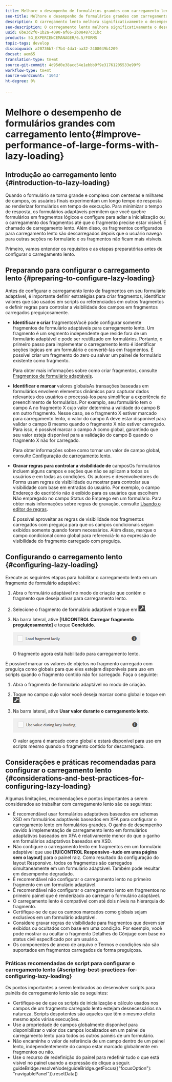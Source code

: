 ```yaml
---
title: Melhore o desempenho de formulários grandes com carregamento lento
seo-title: Melhore o desempenho de formulários grandes com carregamento lento
description: O carregamento lento melhora significativamente o desempenho de formulários adaptativos grandes e complexos ao adiar a inicialização e o carregamento de fragmentos de formulário até que eles fiquem visíveis.
seo-description: O carregamento lento melhora significativamente o desempenho de formulários adaptativos grandes e complexos ao adiar a inicialização e o carregamento de fragmentos de formulário até que eles fiquem visíveis.
uuid: 6be3d2f0-1b2a-4090-af66-2b08487c31bc
products: SG_EXPERIENCEMANAGER/6.5/FORMS
topic-tags: develop
discoiquuid: a20736b7-f7b4-4da1-aa32-2408049b1209
docset: aem65
translation-type: tm+mt
source-git-commit: 4d95d0e38acc54e1ebbb9f9e31761205533e99f9
workflow-type: tm+mt
source-wordcount: '1043'
ht-degree: 0%

---
```



# Melhore o desempenho de formulários grandes com carregamento lento{#improve-performance-of-large-forms-with-lazy-loading}

## Introdução ao carregamento lento {#introduction-to-lazy-loading}

Quando o formulário se torna grande e complexo com centenas e milhares de campos, os usuários finais experimentam um longo tempo de resposta ao renderizar formulários em tempo de execução. Para minimizar o tempo de resposta, os formulários adaptáveis permitem que você quebre formulários em fragmentos lógicos e configure para adiar a inicialização ou o carregamento dos fragmentos até que o fragmento precise estar visível. É chamado de carregamento lento. Além disso, os fragmentos configurados para carregamento lento são descarregados depois que o usuário navega para outras seções no formulário e os fragmentos não ficam mais visíveis.

Primeiro, vamos entender os requisitos e as etapas preparatórias antes de configurar o carregamento lento.

## Preparando para configurar o carregamento lento {#preparing-to-configure-lazy-loading}

Antes de configurar o carregamento lento de fragmentos em seu formulário adaptável, é importante definir estratégias para criar fragmentos, identificar valores que são usados em scripts ou referenciados em outros fragmentos e definir regras para controlar a visibilidade dos campos em fragmentos carregados preguiçosamente.

* **Identificar e criar**
fragmentosVocê pode configurar somente fragmentos de formulário adaptáveis para carregamento lento. Um fragmento é um segmento independente que reside fora de um formulário adaptável e pode ser reutilizado em formulários. Portanto, o primeiro passo para implementar o carregamento lento é identificar seções lógicas em um formulário e convertê-las em fragmentos. É possível criar um fragmento do zero ou salvar um painel de formulário existente como fragmento.

   Para obter mais informações sobre como criar fragmentos, consulte [Fragmentos de formulário adaptáveis](../../forms/using/adaptive-form-fragments.md).

* **Identificar e marcar**
valores globaisAs transações baseadas em formulários envolvem elementos dinâmicos para capturar dados relevantes dos usuários e processá-los para simplificar a experiência de preenchimento de formulários. Por exemplo, seu formulário tem o campo A no fragmento X cujo valor determina a validade do campo B em outro fragmento. Nesse caso, se o fragmento X estiver marcado para carregamento lento, o valor do campo A deve estar disponível para validar o campo B mesmo quando o fragmento X não estiver carregado. Para isso, é possível marcar o campo A como global, garantindo que seu valor esteja disponível para a validação do campo B quando o fragmento X não for carregado.

   Para obter informações sobre como tornar um valor de campo global, consulte [Configuração de carregamento lento](../../forms/using/lazy-loading-adaptive-forms.md#p-configuring-lazy-loading-p).

* **Gravar regras para controlar a visibilidade de**
camposOs formulários incluem alguns campos e seções que não se aplicam a todos os usuários e em todas as condições. Os autores e desenvolvedores do Forms usam regras de visibilidade ou mostrar para controlar sua visibilidade com base em entradas do usuário. Por exemplo, o campo Endereço do escritório não é exibido para os usuários que escolhem Não empregado no campo Status do Emprego em um formulário. Para obter mais informações sobre regras de gravação, consulte [Usando o editor de regras](../../forms/using/rule-editor.md).

   É possível aproveitar as regras de visibilidade nos fragmentos carregados com preguiça para que os campos condicionais sejam exibidos somente quando forem necessários. Além disso, marque o campo condicional como global para referenciá-lo na expressão de visibilidade do fragmento carregado com preguiça.

## Configurando o carregamento lento {#configuring-lazy-loading}

Execute as seguintes etapas para habilitar o carregamento lento em um fragmento de formulário adaptável:

1. Abra o formulário adaptável no modo de criação que contém o fragmento que deseja ativar para carregamento lento.
1. Selecione o fragmento de formulário adaptável e toque em ![cmppr](assets/cmppr.png).
1. Na barra lateral, ative **[!UICONTROL Carregar fragmento preguiçosamente]** e toque **Concluído**.

   ![Ativar carregamento lento para o fragmento de formulário adaptável](assets/lazy-loading-fragment.png)

   O fragmento agora está habilitado para carregamento lento.

É possível marcar os valores de objetos no fragmento carregado com preguiça como globais para que eles estejam disponíveis para uso em scripts quando o fragmento contido não for carregado. Faça o seguinte:

1. Abra o fragmento de formulário adaptável no modo de criação.
1. Toque no campo cujo valor você deseja marcar como global e toque em ![cmppr](assets/cmppr.png).
1. Na barra lateral, ative **Usar valor durante o carregamento lento**.

   ![Campo de carregamento lento na barra lateral](assets/enable-lazy-loading.png)

   O valor agora é marcado como global e estará disponível para uso em scripts mesmo quando o fragmento contido for descarregado.

## Considerações e práticas recomendadas para configurar o carregamento lento {#considerations-and-best-practices-for-configuring-lazy-loading}

Algumas limitações, recomendações e pontos importantes a serem considerados ao trabalhar com carregamento lento são os seguintes:

* É recomendável usar formulários adaptativos baseados em schemas XSD em formulários adaptáveis baseados em XFA para configurar o carregamento lento em formulários grandes. O ganho de desempenho devido à implementação de carregamento lento em formulários adaptativos baseados em XFA é relativamente menor do que o ganho em formulários adaptativos baseados em XSD.
* Não configure o carregamento lento em fragmentos em um formulário adaptável que use **[!UICONTROL Responsivo -tudo em uma página sem o layout]** para o painel raiz. Como resultado da configuração do layout Responsivo, todos os fragmentos são carregados simultaneamente em um formulário adaptável. Também pode resultar em desempenho degradado.
* É recomendável não configurar o carregamento lento no primeiro fragmento em um formulário adaptável.
* É recomendável não configurar o carregamento lento em fragmentos no primeiro painel que é renderizado ao carregar o formulário adaptável.
* O carregamento lento é compatível com até dois níveis na hierarquia do fragmento.
* Certifique-se de que os campos marcados como globais sejam exclusivos em um formulário adaptável.
* Considere gravar regras de visibilidade para fragmentos que devem ser exibidos ou ocultados com base em uma condição. Por exemplo, você pode mostrar ou ocultar o fragmento Detalhes do Cônjuge com base no status civil especificado por um usuário.
* Os componentes de anexo de arquivo e Termos e condições não são suportados em fragmentos carregados de forma preguiçosa.

### Práticas recomendadas de script para configurar o carregamento lento {#scripting-best-practices-for-configuring-lazy-loading}

Os pontos importantes a serem lembrados ao desenvolver scripts para painéis de carregamento lento são os seguintes:

* Certifique-se de que os scripts de inicialização e cálculo usados nos campos de um fragmento carregado lento estejam desnecessários na natureza. Scripts despotentes são aqueles que têm o mesmo efeito mesmo após várias execuções.
* Use a propriedade de campos globalmente disponível para disponibilizar o valor dos campos localizados em um painel de carregamento lento para todos os outros painéis de um formulário.
* Não encaminhe o valor de referência de um campo dentro de um painel lento, independentemente do campo estar marcado globalmente em fragmentos ou não.
* Use o recurso de redefinição do painel para redefinir tudo o que está visível no painel usando a expressão de clique a seguir.\
   guideBridge.resolveNode(guideBridge.getFocus({&quot;focusOption&quot;): &quot;navigablePanel&quot;}).resetData()

